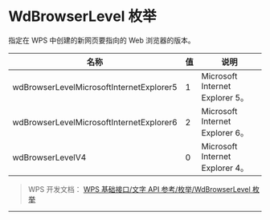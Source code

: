 # WdBrowserLevel 枚举

指定在 WPS 中创建的新网页要指向的 Web 浏览器的版本。

| 名称                                     | 值  | 说明                            |
|------------------------------------------|-----|---------------------------------|
| wdBrowserLevelMicrosoftInternetExplorer5 | 1   | Microsoft Internet Explorer 5。 |
| wdBrowserLevelMicrosoftInternetExplorer6 | 2   | Microsoft Internet Explorer 6。 |
| wdBrowserLevelV4                         | 0   | Microsoft Internet Explorer 4。 |

> WPS 开发文档： [WPS 基础接口/文字 API 参考/枚举/WdBrowserLevel 枚举](https://qn.cache.wpscdn.cn/encs/doc/office_v19/topics/WPS%20%E5%9F%BA%E7%A1%80%E6%8E%A5%E5%8F%A3/%E6%96%87%E5%AD%97%20API%20%E5%8F%82%E8%80%83/%E6%9E%9A%E4%B8%BE/WdBrowserLevel%20%E6%9E%9A%E4%B8%BE.html)

------------------------------------------------------------------------

